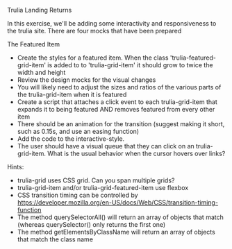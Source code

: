 Trulia Landing Returns

In this exercise, we'll be adding some interactivity and responsiveness to the trulia site.  There are four mocks that have been prepared

The Featured Item
* Create the styles for a featured item. When the class 'trulia-featured-grid-item' is added to to 'trulia-grid-item' it should grow to twice the width and height 
* Review the design mocks for the visual changes
* You will likely need to adjust the sizes and ratios of the various parts of the trulia-grid-item when it is featured
* Create a script that attaches a click event to each trulia-grid-item that expands it to being featured AND removes featured from every other item
* There should be an animation for the transition (suggest making it short, such as 0.15s, and use an easing function)
* Add the code to the interactive-style.
* The user should have a visual queue that they can click on an trulia-grid-item. What is the usual behavior when the cursor hovers over links?

<!-- The Grid: Responsive Issues
* The grid of properties looks odd at both very large and small sizes.
* At sizes above 1600px, make it 6 across
* At sizes above 1200px, make it 4 across
* At less than 768px, make it 2 across -->

<!-- The Header
* The header should show a hamburger at 1024px and below
* The navs should stack and display similar to the mock.
* Clicking on the hamburger should allow the menu to open and close
* There is a class on the UL's in the navigation called "trulia-nav-mobilehide".  Use it to show/hide the navigation -->




Hints:
* trulia-grid uses CSS grid.  Can you span multiple grids?
* trulia-grid-item and/or trulia-grid-featured-item use flexbox
* CSS transition timing can be controlled by https://developer.mozilla.org/en-US/docs/Web/CSS/transition-timing-function
* The method querySelectorAll() will return an array of objects that match (whereas querySelector() only returns the first one)
* The method getElementsByClassName will return an array of objects that match the class name


